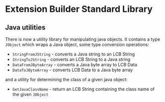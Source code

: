 # Extension Builder Standard Library

## Java utilities

There is now a utility library for manipulating java objects. It contains
a type `JObject` which wraps a Java object, some type conversion operations:

* `StringFromJString` - converts a Java string to an LCB String
* `StringToJString` - converts an LCB String to a Java string
* `DataFromJByteArray` - converts a Java byte array to LCB Data
* `DataToJByteArray` - converts LCB Data to a Java byte array

and a utility for determining the class of a given java object:

* `GetJavaClassName` - return an LCB String containing the class name of the given `JObject`
